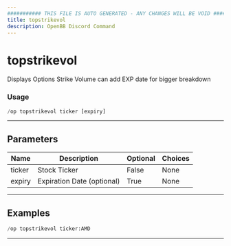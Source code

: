 ```yaml
---
########### THIS FILE IS AUTO GENERATED - ANY CHANGES WILL BE VOID ###########
title: topstrikevol
description: OpenBB Discord Command
---
```


# topstrikevol

Displays Options Strike Volume can add EXP date for bigger breakdown

### Usage

```python wordwrap
/op topstrikevol ticker [expiry]
```

---

## Parameters

| Name | Description | Optional | Choices |
| ---- | ----------- | -------- | ------- |
| ticker | Stock Ticker | False | None |
| expiry | Expiration Date (optional) | True | None |


---

## Examples

```python wordwrap
/op topstrikevol ticker:AMD
```

---
